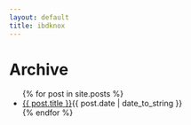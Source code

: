```yaml
---
layout: default
title: ibdknox
---
```


<div id="home">
  <h1>Archive</h1>
  <ul class="archive">
    {% for post in site.posts %}
      <li><a href="{{ post.url }}">{{ post.title }}</a><span>{{ post.date | date_to_string }}</span> </li>
    {% endfor %}
  </ul>

</div>
